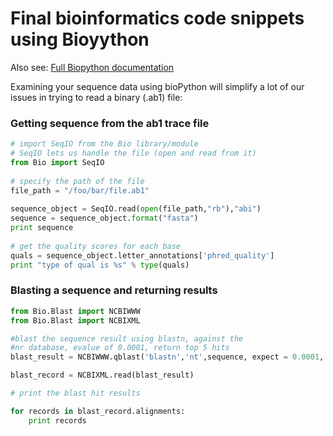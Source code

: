 # Final bioinformatics code snippets using Bioyython

Also see: [Full Biopython documentation](http://biopython.org/DIST/docs/tutorial/Tutorial.html)

Examining your sequence data using bioPython will simplify a lot of our issues in trying to read a binary (.ab1) file: 

### Getting sequence from the ab1 trace file

```python
# import SeqIO from the Bio library/module
# SeqIO lets us handle the file (open and read from it)
from Bio import SeqIO
 
# specify the path of the file
file_path = "/foo/bar/file.ab1"
 
sequence_object = SeqIO.read(open(file_path,"rb"),"abi")    
sequence = sequence_object.format("fasta")
print sequence 
 
# get the quality scores for each base
quals = sequence_object.letter_annotations['phred_quality']
print "type of qual is %s" % type(quals)
```

### Blasting a sequence and returning results

```python
from Bio.Blast import NCBIWWW
from Bio.Blast import NCBIXML

#blast the sequence result using blastn, against the
#nr database, evalue of 0.0001, return top 5 hits
blast_result = NCBIWWW.qblast('blastn','nt',sequence, expect = 0.0001, hitlist_size=5) 

blast_record = NCBIXML.read(blast_result)

# print the blast hit results

for records in blast_record.alignments:
    print records

```